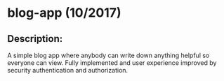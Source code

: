 # blog-app (10/2017)
 
## Description:
A simple blog app where anybody can write down anything helpful so everyone can view. Fully implemented and user experience improved by security authentication and authorization.



```
```


